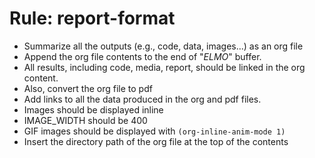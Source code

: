 <!-- ---
!-- title: 2024-12-27 23:18:27
!-- author: Yusuke Watanabe
!-- date: /home/ywatanabe/.emacs.d/lisp/elmo/workspace/resources/prompt-templates/components/03_rules/org-report-format.md
!-- --- -->

# Rule: report-format
* Summarize all the outputs (e.g., code, data, images...) as an org file
* Append the org file contents to the end of "*ELMO*" buffer.
* All results, including code, media, report, should be linked in the org content.
* Also, convert the org file to pdf
* Add links to all the data produced in the org and pdf files.
* Images should be displayed inline
* IMAGE_WIDTH should be 400
* GIF images should be displayed with `(org-inline-anim-mode 1)`
* Insert the directory path of the org file at the top of the contents
